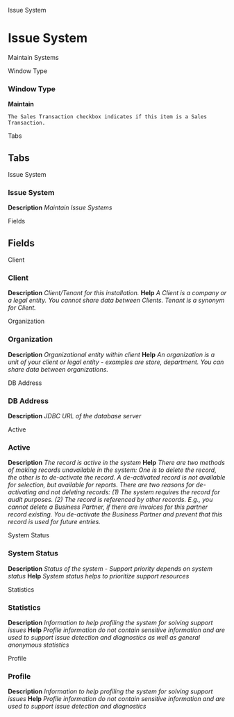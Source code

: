 
Issue System
# Issue System


Maintain Systems

Window Type
### Window Type

**Maintain**

```
The Sales Transaction checkbox indicates if this item is a Sales Transaction.
```

Tabs
## Tabs


Issue System
### Issue System

**Description**
 *Maintain Issue Systems*

Fields
## Fields


Client
### Client

**Description**
 *Client/Tenant for this installation.*
**Help**
 *A Client is a company or a legal entity. You cannot share data between Clients. Tenant is a synonym for Client.*

Organization
### Organization

**Description**
 *Organizational entity within client*
**Help**
 *An organization is a unit of your client or legal entity - examples are store, department. You can share data between organizations.*

DB Address
### DB Address

**Description**
 *JDBC URL of the database server*

Active
### Active

**Description**
 *The record is active in the system*
**Help**
 *There are two methods of making records unavailable in the system: One is to delete the record, the other is to de-activate the record. A de-activated record is not available for selection, but available for reports.
There are two reasons for de-activating and not deleting records:
(1) The system requires the record for audit purposes.
(2) The record is referenced by other records. E.g., you cannot delete a Business Partner, if there are invoices for this partner record existing. You de-activate the Business Partner and prevent that this record is used for future entries.*

System Status
### System Status

**Description**
 *Status of the system - Support priority depends on system status*
**Help**
 *System status helps to prioritize support resources*

Statistics
### Statistics

**Description**
 *Information to help profiling the system for solving support issues*
**Help**
 *Profile information do not contain sensitive information and are used to support issue detection and diagnostics as well as general anonymous statistics*

Profile
### Profile

**Description**
 *Information to help profiling the system for solving support issues*
**Help**
 *Profile information do not contain sensitive information and are used to support issue detection and diagnostics*
